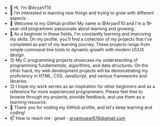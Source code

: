 - 👋 Hi, I’m @AryanT10
- 👀 I’m interested in learning new things and trying to grow with different aspects .
- 🌱 Welcome to my GitHub profile! My name is @AryanT10 and I'm a 19-year-old programmer passionate about learning and growing.
- 🐰 As a beginner in these fields, I'm constantly learning and improving my skills. On my profile, you'll find a collection of my projects that I've completed as part of my learning journey. These projects range from simple command-line tools to dynamic growth with modern UI/UX design.
- 😊 My C programming projects showcase my understanding of programming fundamentals, algorithms, and data structures. On the other hand, my web development projects will be demonstrating my proficiency in HTML, CSS, JavaScript, and various frameworks and libraries.
- 😌 I hope my work serves as an inspiration for other beginners and as a reference for more experienced programmers. Please feel free to browse through my projects, provide feedback, and use them as a learning resource.
- 🫡 Thank you for visiting my GitHub profile, and let's keep learning and coding!
- 📫 How to reach me : gmail - aryantuwar676@gmail.com

<!---
AryanT10/AryanT10 is a ✨ special ✨ repository because its `README.md` (this file) appears on your GitHub profile.
You can click the Preview link to take a look at your changes.
--->
